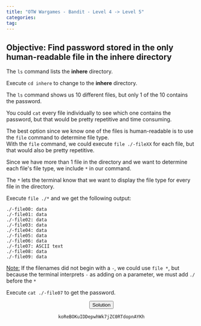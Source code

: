 ```yaml
---
title: "OTW Wargames - Bandit - Level 4 -> Level 5"
categories:
tag:
---
```


<h2>Objective: Find password stored in the only human-readable file in the <b>inhere</b> directory</h2>

The `ls` command lists the <b>inhere</b> directory.

Execute `cd inhere` to change to the <b>inhere</b> directory.

The `ls` command shows us 10 different files, but only 1 of the 10 contains the password.

You could `cat` every file individually to see which one contains the password, but that would be pretty repetitive and time consuming.

The best option since we know one of the files is human-readable is to use the `file` command to determine file type.<br>
With the `file` command, we could execute `file ./-fileXX` for each file, but that would also be pretty repetitive.<br>

Since we have more than 1 file in the directory and we want to determine each file's file type, we include `*` in our command.

The `*` lets the terminal know that we want to display the file type for every file in the directory.<br>

Execute `file ./*` and we get the following output:

```
./-file00: data
./-file01: data
./-file02: data
./-file03: data
./-file04: data
./-file05: data
./-file06: data
./-file07: ASCII text
./-file08: data
./-file09: data
```
<u>Note:</u> If the filenames did not begin with a `-`, we could use `file *`, but because the terminal interprets `-` as adding on a parameter, we must add `./` before the `*`

Execute `cat ./-file07` to get the password.

<center><button id="solution_button">Solution</button></center>
<center><p id="solution"><code>koReBOKuIDDepwhWk7jZC0RTdopnAYKh</code></p></center>